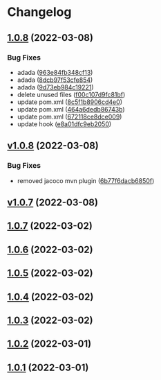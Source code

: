 # Changelog

## [1.0.8](https://gitservice/1.0.8) (2022-03-08)


### Bug Fixes

 -  adada ([963e84fb348cf13](https://gitservice/commit/963e84fb348cf137a3ff4d0749746cf3aae863a5))
 -  adada ([8dcb97f53cfe854](https://gitservice/commit/8dcb97f53cfe854d8555590c7ed7254318982e0a))
 -  adada ([9d73eb984c19221](https://gitservice/commit/9d73eb984c19221b976fb89881475f15dd139ff6))
 -  delete unused files ([f00c107d9fc81bf](https://gitservice/commit/f00c107d9fc81bf1ef5debdb712bb52e448aa1e1))
 -  update pom.xml ([8c5f1b8906cd4e0](https://gitservice/commit/8c5f1b8906cd4e03cafe4d6500db2cc32f03e806))
 -  update pom.xml ([464a6dedb86743b](https://gitservice/commit/464a6dedb86743b3d29a61679a85f75e17b5a916))
 -  update pom.xml ([672118ce8dce009](https://gitservice/commit/672118ce8dce0099ea798774a88e0f90c33925b8))
 -  update hook ([e8a01dfc9eb2050](https://gitservice/commit/e8a01dfc9eb20509c9c77ddc9ceff6179e052caa))

## [v1.0.8](https://gitservice/v1.0.8) (2022-03-08)


### Bug Fixes

 -  removed jacoco mvn plugin ([6b77f6dacb6850f](https://gitservice/commit/6b77f6dacb6850f2b7efe71e98bfb21d4655e2d0))

## [v1.0.7](https://gitservice/v1.0.7) (2022-03-08)



## [1.0.7](https://gitservice/1.0.7) (2022-03-02)



## [1.0.6](https://gitservice/1.0.6) (2022-03-02)



## [1.0.5](https://gitservice/1.0.5) (2022-03-02)



## [1.0.4](https://gitservice/1.0.4) (2022-03-02)



## [1.0.3](https://gitservice/1.0.3) (2022-03-02)



## [1.0.2](https://gitservice/1.0.2) (2022-03-01)



## [1.0.1](https://gitservice/1.0.1) (2022-03-01)



